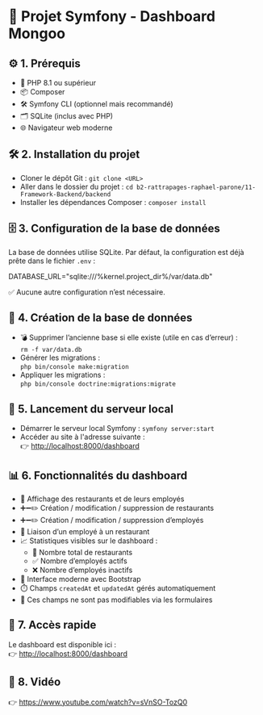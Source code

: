 # 🥗 Projet Symfony - Dashboard Mongoo

## ⚙️ 1. Prérequis

- 🐘 PHP 8.1 ou supérieur  
- 📦 Composer  
- 🛠️ Symfony CLI (optionnel mais recommandé)  
- 🗂️ SQLite (inclus avec PHP)  
- 🌐 Navigateur web moderne

## 🛠️ 2. Installation du projet

- Cloner le dépôt Git : `git clone <URL>`  
- Aller dans le dossier du projet : `cd b2-rattrapages-raphael-parone/11-Framework-Backend/backend`  
- Installer les dépendances Composer : `composer install`  

## 🗄️ 3. Configuration de la base de données

La base de données utilise SQLite. Par défaut, la configuration est déjà prête dans le fichier `.env` :

DATABASE_URL="sqlite:///%kernel.project_dir%/var/data.db"


✅ Aucune autre configuration n’est nécessaire.

## 🧱 4. Création de la base de données

- 💣 Supprimer l’ancienne base si elle existe (utile en cas d’erreur) :  
  `rm -f var/data.db`
- Générer les migrations :  
  `php bin/console make:migration`
- Appliquer les migrations :  
  `php bin/console doctrine:migrations:migrate`

## 🚀 5. Lancement du serveur local

- Démarrer le serveur local Symfony : `symfony server:start`  
- Accéder au site à l'adresse suivante :  
  👉 [http://localhost:8000/dashboard](http://localhost:8000/dashboard)

## 📊 6. Fonctionnalités du dashboard

- 👀 Affichage des restaurants et de leurs employés  
- ➕➖✏️ Création / modification / suppression de restaurants  
- ➕➖✏️ Création / modification / suppression d’employés  
- 🔗 Liaison d’un employé à un restaurant  
- 📈 Statistiques visibles sur le dashboard :
  - 🏢 Nombre total de restaurants  
  - ✅ Nombre d’employés actifs  
  - ❌ Nombre d’employés inactifs  
- 🎨 Interface moderne avec Bootstrap  
- ⏱️ Champs `createdAt` et `updatedAt` gérés automatiquement  
- 🚫 Ces champs ne sont pas modifiables via les formulaires  

## 🔗 7. Accès rapide

Le dashboard est disponible ici :  
👉 [http://localhost:8000/dashboard](http://localhost:8000/dashboard)

## 🎥 8. Vidéo

👉 https://www.youtube.com/watch?v=sVnSO-TozQ0
